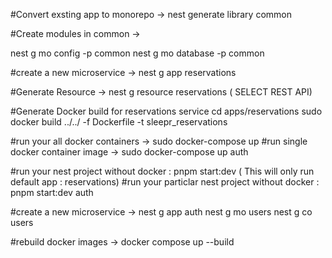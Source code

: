 #Convert exsting app to monorepo -> nest generate library common

#Create modules in common ->

nest g mo config -p common
nest g mo database -p common

#create a new microservice -> nest g app reservations

#Generate Resource -> nest g resource reservations ( SELECT REST API)

#Generate Docker build for reservations service
cd apps/reservations
sudo docker build ../../ -f Dockerfile -t sleepr_reservations

#run your all docker containers -> sudo docker-compose up
#run single docker container image -> sudo docker-compose up auth

#run your nest project without docker : pnpm start:dev ( This will only run default app : reservations)
#run your particlar nest project without docker : pnpm start:dev auth

#create a new microservice -> nest g app auth
nest g mo users
nest g co users

#rebuild docker images -> docker compose up --build